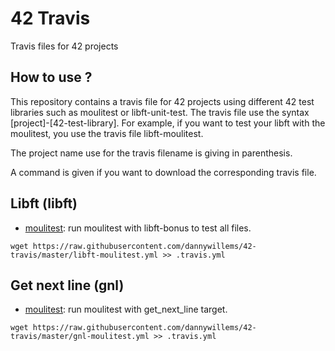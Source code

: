 # 42 Travis

Travis files for 42 projects

## How to use ?

This repository contains a travis file for 42 projects using different 42 test
libraries such as moulitest or libft-unit-test.
The travis file use the syntax [project]-[42-test-library]. For example, if you
want to test your libft with the moulitest, you use the travis file
libft-moulitest.

The project name use for the travis filename is giving in parenthesis.

A command is given if you want to download the corresponding travis file.

## Libft (libft)

* [moulitest](https://raw.githubusercontent.com/dannywillems/42-travis/master/libft-moulitest.yml):
  run moulitest with libft-bonus to test all files.
```
wget https://raw.githubusercontent.com/dannywillems/42-travis/master/libft-moulitest.yml >> .travis.yml
```

## Get next line (gnl)

* [moulitest](https://raw.githubusercontent.com/dannywillems/42-travis/master/gnl-moulitest.yml):
  run moulitest with get_next_line target.
```
wget https://raw.githubusercontent.com/dannywillems/42-travis/master/gnl-moulitest.yml >> .travis.yml
```
